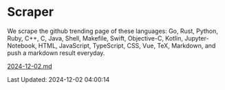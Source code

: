 # Scraper

We scrape the github trending page of these languages: Go, Rust, Python, Ruby, C++, C, Java, Shell, Makefile, Swift, Objective-C, Kotlin, Jupyter-Notebook, HTML, JavaScript, TypeScript, CSS, Vue, TeX, Markdown, and push a markdown result everyday.

[2024-12-02.md](https://github.com/yangwenmai/github-trending-backup/blob/master/2024-12-02.md)

Last Updated: 2024-12-02 04:00:14